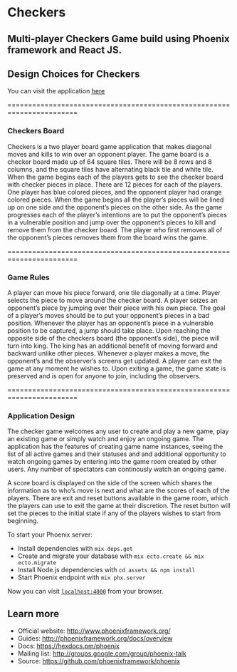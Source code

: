 # Checkers
## Multi-player Checkers Game build using Phoenix framework and React JS.

## Design Choices for Checkers

You can visit the application [here](http://checkers.curiousmind.tech/)

=======================================================================
### Checkers Board
Checkers is a two player board game application that makes diagonal moves and kills to win over an opponent player. The game board is a checker board made up of 64 square tiles. There will be 8 rows and 8 columns, and the square tiles have alternating black tile and white tile. When the game begins each of the players gets to see the checker board with checker pieces in place. There are 12 pieces for each of the players. One player has blue colored pieces, and the opponent player had orange colored pieces. When the game begins all the player’s pieces will be lined up on one side and the opponent’s pieces on the other side. As the game progresses each of the player’s intentions are to put the opponent’s pieces in a vulnerable position and jump over the opponent’s pieces to kill and remove them from the checker board. The player who first removes all of the opponent’s pieces removes them from the board wins the game.

=======================================================================
### Game Rules
A player can move his piece forward, one tile diagonally at a time. Player selects the piece to move around the checker board. A player seizes an opponent’s piece by jumping over their piece with his own piece. The goal of a player’s moves should be to put your opponent’s pieces in a bad position. Whenever the player has an opponent’s piece in a vulnerable position to be captured, a jump should take place. Upon reaching the opposite side of the checkers board (the opponent’s side), the piece will turn into king. The king has an additional benefit of moving forward and backward unlike other pieces. Whenever a player makes a move, the opponent’s and the observer’s screens get updated. A player can exit the game at any moment he wishes to. Upon exiting a game, the game state is preserved and is open for anyone to join, including the observers.

=======================================================================

### Application Design
The checker game welcomes any user to create and play a new game, play an existing game or simply watch and enjoy an ongoing game. The application has the features of creating game name instances, seeing the list of all active games and their statuses and and additional opportunity to watch ongoing games by entering into the game room created by other users. Any number of spectators can continously watch an ongoing game.

A score board is displayed on the side of the screen which shares the information as to who’s move is next and what are the scores of each of the players. There are exit and reset buttons available in the game room, which the players can use to exit the game at their discretion. The reset button will set the pieces to the initial state if any of the players wishes to start from beginning. 


To start your Phoenix server:

  * Install dependencies with `mix deps.get`
  * Create and migrate your database with `mix ecto.create && mix ecto.migrate`
  * Install Node.js dependencies with `cd assets && npm install`
  * Start Phoenix endpoint with `mix phx.server`

Now you can visit [`localhost:4000`](http://localhost:4000) from your browser.


## Learn more

  * Official website: http://www.phoenixframework.org/
  * Guides: http://phoenixframework.org/docs/overview
  * Docs: https://hexdocs.pm/phoenix
  * Mailing list: http://groups.google.com/group/phoenix-talk
  * Source: https://github.com/phoenixframework/phoenix
